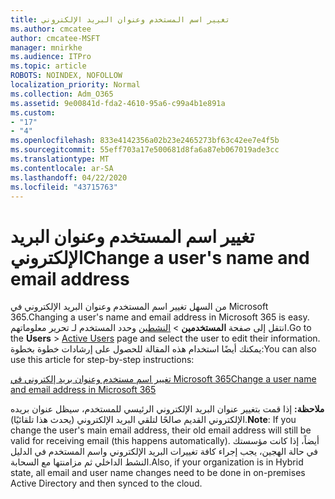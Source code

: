 ```yaml
---
title: تغيير اسم المستخدم وعنوان البريد الإلكتروني
ms.author: cmcatee
author: cmcatee-MSFT
manager: mnirkhe
ms.audience: ITPro
ms.topic: article
ROBOTS: NOINDEX, NOFOLLOW
localization_priority: Normal
ms.collection: Adm_O365
ms.assetid: 9e00841d-fda2-4610-95a6-c99a4b1e891a
ms.custom:
- "17"
- "4"
ms.openlocfilehash: 833e4142356a02b23e2465273bf63c42ee7e4f5b
ms.sourcegitcommit: 55eff703a17e500681d8fa6a87eb067019ade3cc
ms.translationtype: MT
ms.contentlocale: ar-SA
ms.lasthandoff: 04/22/2020
ms.locfileid: "43715763"
---
```

# <a name="change-a-users-name-and-email-address"></a><span data-ttu-id="88b11-102">تغيير اسم المستخدم وعنوان البريد الإلكتروني</span><span class="sxs-lookup"><span data-stu-id="88b11-102">Change a user's name and email address</span></span>

<span data-ttu-id="88b11-103">من السهل تغيير اسم المستخدم وعنوان البريد الإلكتروني في Microsoft 365.</span><span class="sxs-lookup"><span data-stu-id="88b11-103">Changing a user's name and email address in Microsoft 365 is easy.</span></span> <span data-ttu-id="88b11-104">انتقل إلى صفحة **المستخدمين** \> [النشطين](https://go.microsoft.com/fwlink/p/?linkid=834822) وحدد المستخدم لـ تحرير معلوماتهم.</span><span class="sxs-lookup"><span data-stu-id="88b11-104">Go to the **Users** \> [Active Users](https://go.microsoft.com/fwlink/p/?linkid=834822) page and select the user to edit their information.</span></span> <span data-ttu-id="88b11-105">يمكنك أيضًا استخدام هذه المقالة للحصول على إرشادات خطوة بخطوة:</span><span class="sxs-lookup"><span data-stu-id="88b11-105">You can also use this article for step-by-step instructions:</span></span>
  
[<span data-ttu-id="88b11-106">تغيير اسم مستخدم وعنوان بريد إلكتروني في Microsoft 365</span><span class="sxs-lookup"><span data-stu-id="88b11-106">Change a user name and email address in Microsoft 365</span></span>](https://docs.microsoft.com/office365/admin/add-users/change-a-user-name-and-email-address)
  
 <span data-ttu-id="88b11-107">**ملاحظة:** إذا قمت بتغيير عنوان البريد الإلكتروني الرئيسي للمستخدم، سيظل عنوان بريده الإلكتروني القديم صالحًا لتلقي البريد الإلكتروني (يحدث هذا تلقائيًا).</span><span class="sxs-lookup"><span data-stu-id="88b11-107">**Note**: If you change the user's main email address, their old email address will still be valid for receiving email (this happens automatically).</span></span> <span data-ttu-id="88b11-108">أيضاً، إذا كانت مؤسستك في حالة الهجين، يجب إجراء كافة تغييرات البريد الإلكتروني واسم المستخدم في الدليل النشط الداخلي ثم مزامنتها مع السحابة.</span><span class="sxs-lookup"><span data-stu-id="88b11-108">Also, if your organization is in Hybrid state, all email and user name changes need to be done in on-premises Active Directory and then synced to the cloud.</span></span>